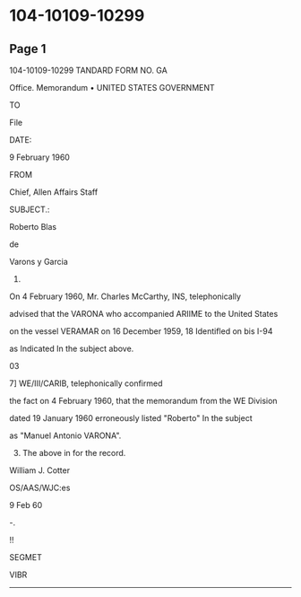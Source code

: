 # 104-10109-10299

## Page 1

104-10109-10299 TANDARD FORM NO. GA

Office. Memorandum • UNITED STATES GOVERNMENT

TO

File

DATE:

9 February 1960

FROM

Chief, Allen Affairs Staff

SUBJECT.:

Roberto Blas

de

Varons y Garcia

1.

On 4 February 1960, Mr. Charles McCarthy, INS, telephonically

advised that the VARONA who accompanied ARIIME to the United States

on the vessel VERAMAR on 16 December 1959, 18 Identifled on bis I-94

as Indicated In the subject above.

03

7] WE/III/CARIB, telephonically confirmed

the fact on 4 February 1960, that the memorandum from the WE Division

dated 19 January 1960 erroneously listed "Roberto" In the subject

as "Manuel Antonio VARONA".

3. The above in for the record.

William J. Cotter

OS/AAS/WJC:es

9 Feb 60

-.

!!

SEGMET

VIBR

---

